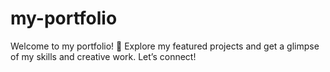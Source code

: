 # my-portfolio
Welcome to my portfolio! 🌟 Explore my featured projects and get a glimpse of my skills and creative work. Let’s connect!
